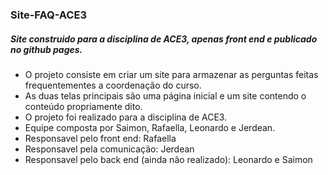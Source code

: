 <h3>Site-FAQ-ACE3</h3>
<h5>Site construido para a disciplina de ACE3, apenas front end e publicado no github pages.</h5>

<ul>
<li>O projeto consiste em criar um site para armazenar as perguntas feitas frequentementes a coordenação do curso.</li>
<li>As duas telas principais são uma página inicial e um site contendo o conteúdo propriamente dito. </li>
<li>O projeto foi realizado para a disciplina de ACE3. </li>
<li>Equipe composta por Saimon, Rafaella, Leonardo e Jerdean. </li>
<li>Responsavel pelo front end: Rafaella</li>
<li>Responsavel pela comunicação: Jerdean</li>
<li>Responsavel pelo back end (ainda não realizado): Leonardo e Saimon</li>
</ul>


